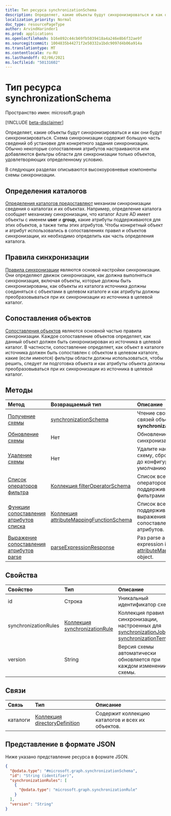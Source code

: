 ```yaml
---
title: Тип ресурса synchronizationSchema
description: Определяет, какие объекты будут синхронизироваться и как они будут синхронизироваться.
localization_priority: Normal
doc_type: resourcePageType
author: ArvindHarinder1
ms.prod: applications
ms.openlocfilehash: b16e892c44cb69fb5039418a4a246e8b6f32ae9f
ms.sourcegitcommit: 1004835b44271f2e50332a1bdc9097d4b06a914a
ms.translationtype: MT
ms.contentlocale: ru-RU
ms.lasthandoff: 02/06/2021
ms.locfileid: "50131602"
---
```

# <a name="synchronizationschema-resource-type"></a>Тип ресурса synchronizationSchema

Пространство имен: microsoft.graph

[!INCLUDE [beta-disclaimer](../../includes/beta-disclaimer.md)]

Определяет, какие объекты будут синхронизироваться и как они будут синхронизироваться. Схема синхронизации содержит большую часть сведений об установке для конкретного задания синхронизации. Обычно некоторые сопоставления атрибутов [](synchronization-attributemapping.md)настраиваются или добавляются [](synchronization-filter.md) фильтры области для синхронизации только объектов, удовлетворяющих определенному условию.

В следующих разделах описываются высокоуровневые компоненты схемы синхронизации.

## <a name="directory-definitions"></a>Определения каталогов

[Определения каталогов предоставляют](synchronization-directorydefinition.md) механизм синхронизации сведения о каталогах и их объектах. Например, определение каталога сообщает механизму синхронизации, что каталог Azure AD имеет объекты с именем **user** и **group,** какие атрибуты поддерживаются для этих объектов, а также типы этих атрибутов. Чтобы конкретный объект и атрибут использовались в сопоставлениях правил и объектов синхронизации, их необходимо определить как часть определения каталога.

## <a name="synchronization-rules"></a>Правила синхронизации

[Правила синхронизации](synchronization-synchronizationrule.md) являются основой настройки синхронизации. Они определяют движок синхронизации, как должна выполняться синхронизация, включая объекты, которые должны быть синхронизированы, как объекты из каталога источника должны соединяться с объектами в целевом каталоге и как атрибуты должны преобразовываться при их синхронизации из источника в целевой каталог.

## <a name="object-mappings"></a>Сопоставления объектов

[Сопоставления объектов](synchronization-objectmapping.md) являются основной частью правила синхронизации. Каждое сопоставление объектов определяет, как данный объект должен быть синхронизирован из источника в целевой каталог. В частности, сопоставление определяет, как объект в каталоге источника должен быть сопоставлен с объектом в целевом каталоге, какие (если имеются) фильтры области должны использоваться, чтобы решить, следует ли подготовка объекта и как атрибуты объекта должны преобразовываться при их синхронизации из источника в целевой каталог.

## <a name="methods"></a>Методы

| Метод                                                                                                | Возвращаемый тип                                                                                                 | Описание                                                                                                                |
|:------------------------------------------------------------------------------------------------------|:------------------------------------------------------------------------------------------------------------|:---------------------------------------------------------------------------------------------------------------------------|
| [Получение схемы](../api/synchronization-synchronizationschema-get.md)                                     | [synchronizationSchema](synchronization-synchronizationschema.md)                                           | Чтение свойств и связей объекта **synchronizationSchema.**                                                 |
| [Обновление схемы](../api/synchronization-synchronizationschema-update.md)                               | Нет                                                                                                        | Обновление схемы синхронизации.                                                                                         |
| [Удаление схемы](../api/synchronization-synchronizationschema-delete.md)                               | Нет                                                                                                        | Удалите настроенную схему, сбросив схему до конфигурации по умолчанию.                                           |
| [Список операторов фильтра](../api/synchronization-synchronizationschema-filteroperators.md)              | [Коллекция filterOperatorSchema](../resources/synchronization-filteroperatorschema.md)                      | Список всех операторов, поддерживаемых фильтрами области.                                                                       |
| [Функции сопоставления атрибутов списка](../api/synchronization-synchronizationschema-functions.md)         | [Коллекция attributeMappingFunctionSchema](../resources/synchronization-attributemappingfunctionschema.md) | Список всех функций, поддерживаемых выражениями сопоставления атрибутов.                                                         |
| [Выражение сопоставления атрибутов parse](../api/synchronization-synchronizationschema-parseexpression.md) | [parseExpressionResponse](synchronization-parseexpressionresponse.md)                                       | Раз parse a string expression into an [attributeMappingSource](../resources/synchronization-attributemappingsource.md) object. |


## <a name="properties"></a>Свойства

| Свойство      | Тип      | Описание    |
|:--------------|:----------|:---------------|
|id|Строка|Уникальный идентификатор схемы.|
|synchronizationRules   |[Коллекция synchronizationRule](synchronization-synchronizationrule.md)   |Коллекция правил синхронизации, настроенных для [synchronizationJob](synchronization-synchronizationjob.md) или [synchronizationTemplate.](synchronization-synchronizationtemplate.md) |
|version                |String                             |Версия схемы автоматически обновляется при каждом изменении схемы.|


## <a name="relationships"></a>Связи
|Связь|Тип|Описание|
|:---|:---|:---|
|каталоги|[Коллекция directoryDefinition](../resources/synchronization-directorydefinition.md)|Содержит коллекцию каталогов и всех их объектов.|

## <a name="json-representation"></a>Представление в формате JSON
Ниже указано представление ресурса в формате JSON.
<!-- {
  "blockType": "resource",
  "keyProperty": "id",
  "@odata.type": "microsoft.graph.synchronizationSchema",
  "baseType": "microsoft.graph.entity",
  "openType": false
}
-->
``` json
{
  "@odata.type": "#microsoft.graph.synchronizationSchema",
  "id": "String (identifier)",
  "synchronizationRules": [
    {
      "@odata.type": "microsoft.graph.synchronizationRule"
    }
  ],
  "version": "String"
}
```


